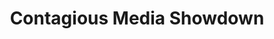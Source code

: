 ---
ee_id: '21'
site: '1'
type: '2'
long_id: 2005-024 Contagious Media Showdown
url: 2005-024-contagious-media-showdown
year: '2005'
medium: Event
commission:
add_credit:
dims:
pitch: "​Festival & competition I helped organize with the Eyebeam Contagious Media
  Group about memes back in the early days of viral net trash (eeek! – pre youtube………..)"
ps: Random facts --> this is kinda related to the Huffington Post, LOL, seriously,&nbsp;<a
  href="http://www.cjr.org/cover_story/six_degrees_of_aggregation.php?page=all">read
  here</a>.&nbsp;
live_url: http://showdown.contagiousmedia.org/
related:
title: Contagious Media Showdown
youtube:
imgs: "{filedir_1}Contagious_Media_Showdown_2005_024_screenshot_database_IH.jpg"
subheading:
year2: '2005'
download:
add_credits:
related_code:
! '':
layout: things-i-made
---